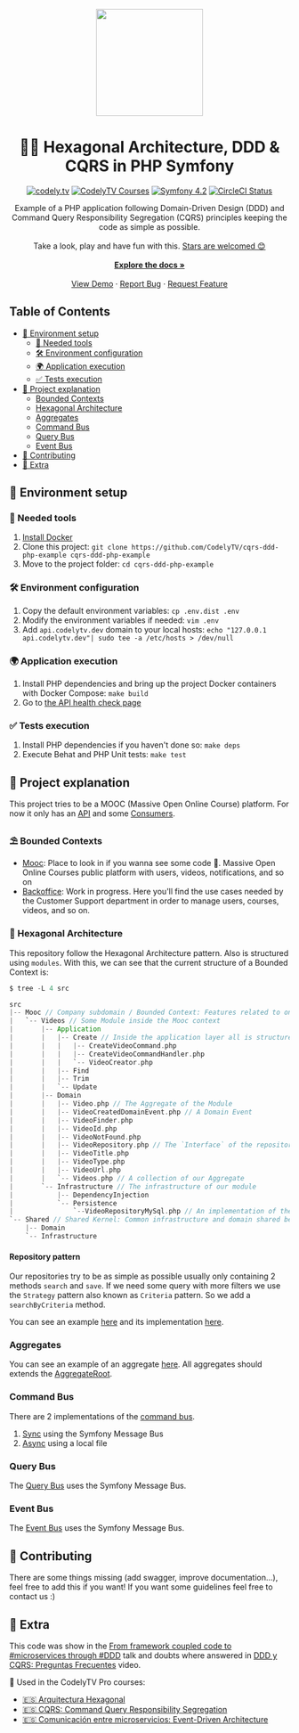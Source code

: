 <p align="center">
  <a href="http://codely.tv">
    <img src="http://codely.tv/wp-content/uploads/2016/05/cropped-logo-codelyTV.png" width="192px" height="192px"/>
  </a>
</p>

<h1 align="center">
  🐘🎯 Hexagonal Architecture, DDD & CQRS in PHP Symfony
</h1>

<p align="center">
    <a href="https://github.com/CodelyTV"><img src="https://img.shields.io/badge/CodelyTV-OS-green.svg?style=flat-square" alt="codely.tv"/></a>
    <a href="http://pro.codely.tv"><img src="https://img.shields.io/badge/CodelyTV-PRO-black.svg?style=flat-square" alt="CodelyTV Courses"/></a>
    <a href="#"><img src="https://img.shields.io/badge/Symfony-4.2-purple.svg?style=flat-square&logo=symfony" alt="Symfony 4.2"/></a>
    <a href="https://circleci.com/gh/CodelyTV/cqrs-ddd-php-example/tree/master"><img src="https://circleci.com/gh/CodelyTV/cqrs-ddd-php-example/tree/master.svg?style=svg&circle-token=ce12d04556fa79b78bb2beefa0356a6f6934b26b" alt="CircleCI Status"/></a>
</p>

<p align="center">
  Example of a PHP application following Domain-Driven Design (DDD) and
  Command Query Responsibility Segregation (CQRS) principles keeping the code as simple as possible.
  <br />
  <br />
  Take a look, play and have fun with this.
  <a href="https://github.com/CodelyTV/cqrs-ddd-php-example/stargazers">Stars are welcomed 😊</a>
  <br />
  <br />
  <a href="#table-of-contents"><strong>Explore the docs »</strong></a>
  <br />
  <br />
  <a href="https://www.youtube.com/watch?v=1kaP39W80zQ">View Demo</a>
  ·
  <a href="https://github.com/CodelyTV/cqrs-ddd-php-example/issues">Report Bug</a>
  ·
  <a href="https://github.com/CodelyTV/cqrs-ddd-php-example/issues">Request Feature</a>
</p>


<!-- TABLE OF CONTENTS -->
## Table of Contents

* [🚀 Environment setup](#-environment-setup)
  * [🐳 Needed tools](#-needed-tools)
  * [🛠️ Environment configuration](#-environment-configuration)
  * [🌍 Application execution](#-application-execution)
  * [✅ Tests execution](#-tests-execution)
* [🤔 Project explanation](#-project-explanation)
  * [Bounded Contexts](#-bounded-contexts)
  * [Hexagonal Architecture](#-hexagonal-architecture)
  * [Aggregates](#aggregates)
  * [Command Bus](#command-bus)
  * [Query Bus](#query-bus)
  * [Event Bus](#event-bus)
* [🤝 Contributing](#-contributing)
* [🤩 Extra](#-extra)

## 🚀 Environment setup

### 🐳 Needed tools

1. [Install Docker](https://www.docker.com/get-started) 
2. Clone this project: `git clone https://github.com/CodelyTV/cqrs-ddd-php-example cqrs-ddd-php-example`
3. Move to the project folder: `cd cqrs-ddd-php-example`

### 🛠️ Environment configuration

1. Copy the default environment variables: `cp .env.dist .env`
2. Modify the environment variables if needed: `vim .env`
3. Add `api.codelytv.dev` domain to your local hosts: `echo "127.0.0.1 api.codelytv.dev"| sudo tee -a /etc/hosts > /dev/null`

### 🌍 Application execution

1. Install PHP dependencies and bring up the project Docker containers with Docker Compose: `make build`
2. Go to [the API health check page](http://api.codelytv.dev:8030/status)

### ✅ Tests execution

1. Install PHP dependencies if you haven't done so: `make deps`
2. Execute Behat and PHP Unit tests: `make test`

## 🤔 Project explanation

This project tries to be a MOOC (Massive Open Online Course) platform.
For now it only has an [API](applications/mooc_backend/src/Controller)
and some [Consumers](applications/mooc_backend/src/Command).

### ⛱️ Bounded Contexts

* [Mooc](src/Mooc): Place to look in if you wanna see some code 🙂. Massive Open Online Courses public platform with users, videos, notifications, and so on
* [Backoffice](src/Backoffice): Work in progress. Here you'll find the use cases needed by the Customer Support department in order to manage users, courses, videos, and so on.

### 🎯 Hexagonal Architecture

This repository follow the Hexagonal Architecture pattern. Also is structured using `modules`.
With this, we can see that the current structure of a Bounded Context is:

```scala
$ tree -L 4 src

src
|-- Mooc // Company subdomain / Bounded Context: Features related to one of the company business lines / products
|   `-- Videos // Some Module inside the Mooc context
|       |-- Application
|       |   |-- Create // Inside the application layer all is structured by actions
|       |   |   |-- CreateVideoCommand.php
|       |   |   |-- CreateVideoCommandHandler.php
|       |   |   `-- VideoCreator.php
|       |   |-- Find
|       |   |-- Trim
|       |   `-- Update
|       |-- Domain
|       |   |-- Video.php // The Aggregate of the Module
|       |   |-- VideoCreatedDomainEvent.php // A Domain Event
|       |   |-- VideoFinder.php
|       |   |-- VideoId.php
|       |   |-- VideoNotFound.php
|       |   |-- VideoRepository.php // The `Interface` of the repository is inside Domain
|       |   |-- VideoTitle.php
|       |   |-- VideoType.php
|       |   |-- VideoUrl.php
|       |   `-- Videos.php // A collection of our Aggregate
|       `-- Infrastructure // The infrastructure of our module 
|           |-- DependencyInjection
|           `-- Persistence
|               `--VideoRepositoryMySql.php // An implementation of the repository
`-- Shared // Shared Kernel: Common infrastructure and domain shared between the different Bounded Contexts 
    |-- Domain
    `-- Infrastructure
```

#### Repository pattern
Our repositories try to be as simple as possible usually only containing 2 methods `search` and `save`.
If we need some query with more filters we use the `Strategy` pattern also known as `Criteria` pattern. So we add a
`searchByCriteria` method.

You can see an example [here](src/Mooc/Videos/Domain/VideoRepository.php)
and its implementation [here](src/Mooc/Videos/Infrastructure/Persistence/VideoRepositoryMySql.php). 

### Aggregates
You can see an example of an aggregate [here](src/Mooc/Videos/Domain/Video.php). All aggregates should
extends the [AggregateRoot](src/Shared/Domain/Aggregate/AggregateRoot.php).

### Command Bus
There are 2 implementations of the [command bus](src/Shared/Domain/Bus/Command/CommandBus.php).
1. [Sync](src/Shared/Infrastructure/Bus/Command/SymfonySyncCommandBus.php) using the Symfony Message Bus
2. [Async](src/Shared/Infrastructure/Bus/Command/CommandBusAsync.php) using a local file

### Query Bus
The [Query Bus](src/Shared/Infrastructure/Bus/Query/SymfonySyncQueryBus.php) uses the Symfony Message Bus.

### Event Bus
The [Event Bus](src/Shared/Infrastructure/Bus/Event/SymfonySyncEventBus.php) uses the Symfony Message Bus.

## 🤔 Contributing
There are some things missing (add swagger, improve documentation...), feel free to add this if you want! If you want 
some guidelines feel free to contact us :)

## 🤩 Extra
This code was show in the [From framework coupled code to #microservices through #DDD](http://codely.tv/screencasts/codigo-acoplado-framework-microservicios-ddd) talk and doubts where answered in [DDD y CQRS: Preguntas Frecuentes](http://codely.tv/screencasts/ddd-cqrs-preguntas-frecuentes/) video.

🎥 Used in the CodelyTV Pro courses:
* [🇪🇸 Arquitectura Hexagonal](https://pro.codely.tv/library/arquitectura-hexagonal/66748/about/)
* [🇪🇸 CQRS: Command Query Responsibility Segregation](https://pro.codely.tv/library/cqrs-command-query-responsibility-segregation-3719e4aa/62554/about/)
* [🇪🇸 Comunicación entre microservicios: Event-Driven Architecture](https://pro.codely.tv/library/comunicacion-entre-microservicios-event-driven-architecture/74823/about/)
